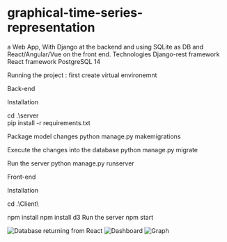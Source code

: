 # graphical-time-series-representation
a Web App, With Django at the backend and using SQLite as DB and React/Angular/Vue on the front end.
Technologies
Django-rest framework
React framework
PostgreSQL 14

Running the project :
first create virtual environemnt 

Back-end

Installation

cd .\server\
pip install -r requirements.txt

Package model changes
python manage.py makemigrations

Execute the changes into the database
python manage.py migrate

Run the server
python manage.py runserver

Front-end

Installation

cd .\Client\

npm install
npm install d3
Run the server
npm start

![Database returning from React ](https://i.imgur.com/EtG7Xn0.png)
![Dashboard](https://i.imgur.com/J6RktPG.png)
![Graph](https://i.imgur.com/BPcoKoL.png)
